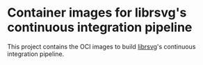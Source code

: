 # Container images for librsvg's continuous integration pipeline

This project contains the OCI images to build [librsvg]'s continuous
integration pipeline.



[librsvg]: https://gitlab.gnome.org/GNOME/librsvg
